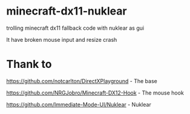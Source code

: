# minecraft-dx11-nuklear

trolling minecraft dx11 fallback code with nuklear as gui

It have broken mouse input and resize crash

# Thank to

https://github.com/notcarlton/DirectXPlayground - The base

https://github.com/NRGJobro/Minecraft-DX12-Hook - The mouse hook

https://github.com/Immediate-Mode-UI/Nuklear    - Nuklear
